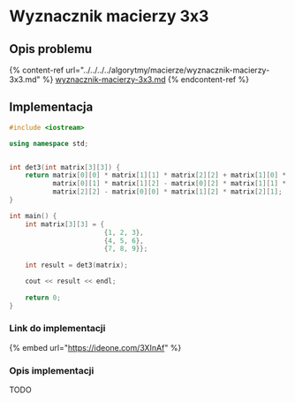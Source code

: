 # Wyznacznik macierzy 3x3

## Opis problemu

{% content-ref url="../../../../algorytmy/macierze/wyznacznik-macierzy-3x3.md" %}
[wyznacznik-macierzy-3x3.md](../../../../algorytmy/macierze/wyznacznik-macierzy-3x3.md)
{% endcontent-ref %}

## Implementacja

```cpp
#include <iostream>

using namespace std;


int det3(int matrix[3][3]) {
    return matrix[0][0] * matrix[1][1] * matrix[2][2] + matrix[1][0] * matrix[2][1] * matrix[0][2] + matrix[2][0] * \
           matrix[0][1] * matrix[1][2] - matrix[0][2] * matrix[1][1] * matrix[2][0] - matrix[0][1] * matrix[1][0] * \
           matrix[2][2] - matrix[0][0] * matrix[1][2] * matrix[2][1];
}

int main() {
    int matrix[3][3] = {
                        {1, 2, 3}, 
                        {4, 5, 6}, 
                        {7, 8, 9}};
       
    int result = det3(matrix);

    cout << result << endl;
    
    return 0;
}
```

### Link do implementacji

{% embed url="https://ideone.com/3XInAf" %}

### Opis implementacji

TODO
